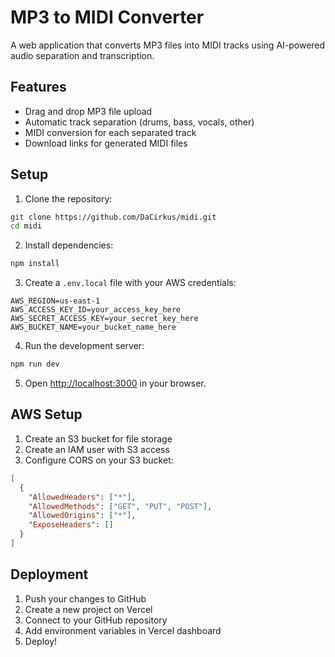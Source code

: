 # MP3 to MIDI Converter

A web application that converts MP3 files into MIDI tracks using AI-powered audio separation and transcription.

## Features

- Drag and drop MP3 file upload
- Automatic track separation (drums, bass, vocals, other)
- MIDI conversion for each separated track
- Download links for generated MIDI files

## Setup

1. Clone the repository:
```bash
git clone https://github.com/DaCirkus/midi.git
cd midi
```

2. Install dependencies:
```bash
npm install
```

3. Create a `.env.local` file with your AWS credentials:
```env
AWS_REGION=us-east-1
AWS_ACCESS_KEY_ID=your_access_key_here
AWS_SECRET_ACCESS_KEY=your_secret_key_here
AWS_BUCKET_NAME=your_bucket_name_here
```

4. Run the development server:
```bash
npm run dev
```

5. Open [http://localhost:3000](http://localhost:3000) in your browser.

## AWS Setup

1. Create an S3 bucket for file storage
2. Create an IAM user with S3 access
3. Configure CORS on your S3 bucket:
```json
[
  {
    "AllowedHeaders": ["*"],
    "AllowedMethods": ["GET", "PUT", "POST"],
    "AllowedOrigins": ["*"],
    "ExposeHeaders": []
  }
]
```

## Deployment

1. Push your changes to GitHub
2. Create a new project on Vercel
3. Connect to your GitHub repository
4. Add environment variables in Vercel dashboard
5. Deploy!
